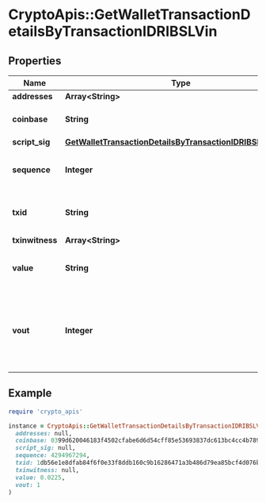 # CryptoApis::GetWalletTransactionDetailsByTransactionIDRIBSLVin

## Properties

| Name | Type | Description | Notes |
| ---- | ---- | ----------- | ----- |
| **addresses** | **Array&lt;String&gt;** |  |  |
| **coinbase** | **String** | Represents the coinbase hex. |  |
| **script_sig** | [**GetWalletTransactionDetailsByTransactionIDRIBSLScriptSig**](GetWalletTransactionDetailsByTransactionIDRIBSLScriptSig.md) |  |  |
| **sequence** | **Integer** | Represents the script sequence number. |  |
| **txid** | **String** | Represents the reference transaction identifier. |  |
| **txinwitness** | **Array&lt;String&gt;** |  | [optional] |
| **value** | **String** | Represents the sent/received amount. |  |
| **vout** | **Integer** | It refers to the index of the output address of this transaction. The index starts from 0. |  |

## Example

```ruby
require 'crypto_apis'

instance = CryptoApis::GetWalletTransactionDetailsByTransactionIDRIBSLVin.new(
  addresses: null,
  coinbase: 0399d620046183f4502cfabe6d6d54cff85e53693837dc613bc4cc4b78986c2193a4e2902e3da62aa311957f50844000000000000000042f4c502f08220000b0e1110000,
  script_sig: null,
  sequence: 4294967294,
  txid: 1db56e1e8dfab84f6f0e33f8ddb160c9b16286471a3b486d79ea85bcf4d076b2,
  txinwitness: null,
  value: 0.0225,
  vout: 1
)
```

